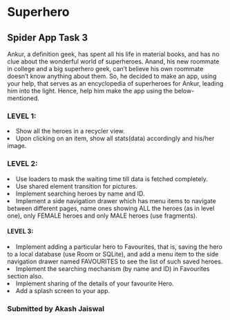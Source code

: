 # Superhero
## Spider App Task 3

Ankur, a definition geek, has spent all his life in material books, and has
no clue about the wonderful world of superheroes. Anand, his new roommate in
college and a big superhero geek, can’t believe his own roommate doesn’t know
anything about them. So, he decided to make an app, using your help, that serves
as an encyclopedia of superheroes for Ankur, leading him into the light. Hence,
help him make the app using the below-mentioned.

### LEVEL 1:
<li>Show all the heroes in a recycler view.
<li>Upon clicking on an item, show all stats(data) accordingly and his/her
image.

### LEVEL 2:
<li>Use loaders to mask the waiting time till data is fetched completely.
<li>Use shared element transition for pictures.
<li>Implement searching heroes by name and ID.
<li>Implement a side navigation drawer which has menu items to navigate
between different pages, name ones showing ALL the heroes (as in level
one), only FEMALE heroes and only MALE heroes (use fragments).

#### LEVEL 3:
<li>Implement adding a particular hero to Favourites, that is, saving the hero
to a local database (use Room or SQLite), and add a menu item to the side
navigation drawer named FAVOURITES to see the list of such saved heroes.
<li>Implement the searching mechanism (by name and ID) in Favourites
section also.
<li>Implement sharing of the details of your favourite Hero.
<li>Add a splash screen to your app.


### Submitted by Akash Jaiswal
